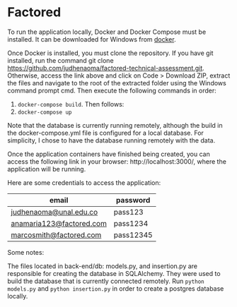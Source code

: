# Factored
To run the application locally, Docker and Docker Compose must be installed. It can be downloaded for Windows from [docker](https://desktop.docker.com/win/main/amd64/Docker%20Desktop%20Installer.exe?utm_source=docker&utm_medium=webreferral&utm_campaign=dd-smartbutton&utm_location=module).

Once Docker is installed, you must clone the repository. If you have git installed, run the command git clone https://github.com/judhenaoma/factored-technical-assessment.git. Otherwise, access the link above and click on Code > Download ZIP, extract the files and navigate to the root of the extracted folder using the Windows command prompt cmd. Then execute the following commands in order:
1. `docker-compose build`. Then follows:
2. `docker-compose up`

Note that the database is currently running remotely, although the build in the docker-compose.yml file is configured for a local database. For simplicity, I chose to have the database running remotely with the data.

Once the application containers have finished being created, you can access the following link in your browser: http://localhost:3000/, where the application will be running.

Here are some credentials to access the application:

| email      | password |
| ----------- | ----------- |
| judhenaoma@unal.edu.co      | pass123       |
| anamaria123@factored.com   | pass1234          |
| marcosmith@factored.com   | pass12345          |

Some notes:

The files located in back-end/db: models.py, and insertion.py are responsible for creating the database in SQLAlchemy. They were used to build the database that is currently connected remotely. Run `python models.py` and `python insertion.py` in order to create a postgres database locally.
